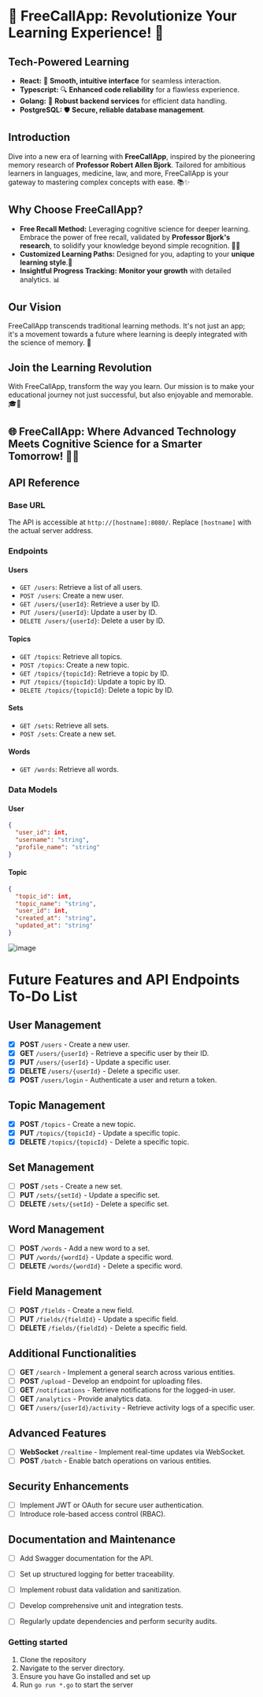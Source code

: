 # 🚀 FreeCallApp: Revolutionize Your Learning Experience! 🧠

## Tech-Powered Learning

- **React:** 🌟 **Smooth, intuitive interface** for seamless interaction.
- **Typescript:** 🔍 **Enhanced code reliability** for a flawless experience.
- **Golang:** 💪 **Robust backend services** for efficient data handling.
- **PostgreSQL:** 🛡️ **Secure, reliable database management**.

## Introduction

Dive into a new era of learning with **FreeCallApp**, inspired by the pioneering memory research of **Professor Robert Allen Bjork**. Tailored for ambitious learners in languages, medicine, law, and more, FreeCallApp is your gateway to mastering complex concepts with ease. 📚✨

## Why Choose FreeCallApp?

- **Free Recall Method:** Leveraging cognitive science for deeper learning. Embrace the power of free recall, validated by **Professor Bjork's research**, to solidify your knowledge beyond simple recognition. 🧠💡
- **Customized Learning Paths:** Designed for you, adapting to your **unique learning style**.🌈
- **Insightful Progress Tracking:** **Monitor your growth** with detailed analytics. 📊

## Our Vision

FreeCallApp transcends traditional learning methods. It's not just an app; it's a movement towards a future where learning is deeply integrated with the science of memory. 🌟

## Join the Learning Revolution

With FreeCallApp, transform the way you learn. Our mission is to make your educational journey not just successful, but also enjoyable and memorable. 🎓🌟

## 🌐 FreeCallApp: Where Advanced Technology Meets Cognitive Science for a Smarter Tomorrow! 🚀🧠

## API Reference

### Base URL

The API is accessible at `http://[hostname]:8080/`. Replace `[hostname]` with the actual server address.

### Endpoints

#### Users
- `GET /users`: Retrieve a list of all users.
- `POST /users`: Create a new user.
- `GET /users/{userId}`: Retrieve a user by ID.
- `PUT /users/{userId}`: Update a user by ID.
- `DELETE /users/{userId}`: Delete a user by ID.

#### Topics
- `GET /topics`: Retrieve all topics.
- `POST /topics`: Create a new topic.
- `GET /topics/{topicId}`: Retrieve a topic by ID.
- `PUT /topics/{topicId}`: Update a topic by ID.
- `DELETE /topics/{topicId}`: Delete a topic by ID.

#### Sets
- `GET /sets`: Retrieve all sets.
- `POST /sets`: Create a new set.


#### Words

- `GET /words`: Retrieve all words.

### Data Models

#### User
```json
{
  "user_id": int,
  "username": "string",
  "profile_name": "string"
}
```

#### Topic
``` json
{
  "topic_id": int,
  "topic_name": "string",
  "user_id": int,
  "created_at": "string",
  "updated_at": "string"
}
```
![image](https://github.com/kryptokazz/FreeCallApp/assets/92654627/a59b2a88-f8b7-4511-a6c3-5449c623f934)

# Future Features and API Endpoints To-Do List

## User Management
- [x] **POST** `/users` - Create a new user.
- [x] **GET** `/users/{userId}` - Retrieve a specific user by their ID.
- [x] **PUT** `/users/{userId}` - Update a specific user.
- [x] **DELETE** `/users/{userId}` - Delete a specific user.
- [x] **POST** `/users/login` - Authenticate a user and return a token.

## Topic Management
- [x] **POST** `/topics` - Create a new topic.
- [x] **PUT** `/topics/{topicId}` - Update a specific topic.
- [x] **DELETE** `/topics/{topicId}` - Delete a specific topic.

## Set Management
- [ ] **POST** `/sets` - Create a new set.
- [ ] **PUT** `/sets/{setId}` - Update a specific set.
- [ ] **DELETE** `/sets/{setId}` - Delete a specific set.

## Word Management
- [ ] **POST** `/words` - Add a new word to a set.
- [ ] **PUT** `/words/{wordId}` - Update a specific word.
- [ ] **DELETE** `/words/{wordId}` - Delete a specific word.

## Field Management
- [ ] **POST** `/fields` - Create a new field.
- [ ] **PUT** `/fields/{fieldId}` - Update a specific field.
- [ ] **DELETE** `/fields/{fieldId}` - Delete a specific field.

## Additional Functionalities
- [ ] **GET** `/search` - Implement a general search across various entities.
- [ ] **POST** `/upload` - Develop an endpoint for uploading files.
- [ ] **GET** `/notifications` - Retrieve notifications for the logged-in user.
- [ ] **GET** `/analytics` - Provide analytics data.
- [ ] **GET** `/users/{userId}/activity` - Retrieve activity logs of a specific user.

## Advanced Features
- [ ] **WebSocket** `/realtime` - Implement real-time updates via WebSocket.
- [ ] **POST** `/batch` - Enable batch operations on various entities.

## Security Enhancements
- [ ] Implement JWT or OAuth for secure user authentication.
- [ ] Introduce role-based access control (RBAC).

## Documentation and Maintenance
- [ ] Add Swagger documentation for the API.
- [ ] Set up structured logging for better traceability.
- [ ] Implement robust data validation and sanitization.
- [ ] Develop comprehensive unit and integration tests.
- [ ] Regularly update dependencies and perform security audits.



### Getting started

1. Clone the repository 
2. Navigate to the server directory.
3. Ensure you have Go installed and set up
4. Run `go run *.go` to start the server




